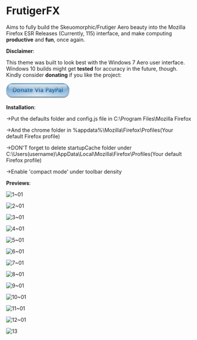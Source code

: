 # FrutigerFX
Aims to fully build the Skeuomorphic/Frutiger Aero beauty into the Mozilla Firefox ESR Releases (Currently, 115) interface, and make computing **productive** and **fun**, once again.

**Disclaimer**: 

 This theme was built to look best with the Windows 7 Aero user interface.
 Windows 10 builds might get **tested** for accuracy in the future, though.
 Kindly consider **donating** if you like the project:
 
[![Donate](https://raw.githubusercontent.com/clifford269/FrutigerFX/main/donate_button.PNG)](https://www.paypal.com/paypalme/clifford269)
            
**Installation**:

->Put the defaults folder and config.js file in C:\Program Files\Mozilla Firefox

->And the chrome folder in %appdata%\Mozilla\Firefox\Profiles\(Your default Firefox profile)

->DON'T forget to delete startupCache folder under C:\Users\(username)\AppData\Local\Mozilla\Firefox\Profiles\(Your default Firefox profile)

->Enable 'compact mode' under toolbar density

**Previews**:

![1~01](https://github.com/user-attachments/assets/deca03d5-ed8d-4c43-b3f3-394d0cd3d21a)

![2~01](https://github.com/user-attachments/assets/609a19e0-9b18-49e8-bdc7-45dbd2e4b12b)

![3~01](https://github.com/user-attachments/assets/dd7ce923-dfb6-496a-94eb-0e447fc6e7cc)

![4~01](https://github.com/user-attachments/assets/a2c2f9e2-4f5a-4e74-877c-5b124aa38fd6)

![5~01](https://github.com/user-attachments/assets/f4d87f7c-cdfb-4edd-8507-b0003ff52eae)

![6~01](https://github.com/user-attachments/assets/0c43d0e3-eaed-486b-a939-74b5eb7a1393)

![7~01](https://github.com/user-attachments/assets/8bc6bc62-0e4e-4ea8-ae6a-cca9edfab542)

![8~01](https://github.com/user-attachments/assets/a6ca3a73-0b1f-4c2c-b0f3-ed8f1f4ea2df)

![9~01](https://github.com/user-attachments/assets/5499cbf5-8d9c-4d23-b4b7-56bbcd1ffc98)

![10~01](https://github.com/user-attachments/assets/5a7ac4f7-71f2-45d5-858c-4254e72f0d90)

![11~01](https://github.com/user-attachments/assets/a7dce3e3-fe8b-4d8c-9733-ecbde4104679)

![12~01](https://github.com/user-attachments/assets/ed9aa844-4b90-47e4-ae31-8433acfa1dc9)

![13](https://github.com/user-attachments/assets/e6fac906-eb57-4427-9a98-98e9311fe2bb)


